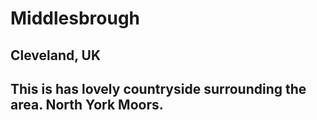 # Middlesbrough
## Cleveland, UK
## This is has lovely countryside surrounding the area. North York Moors.
